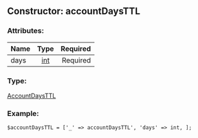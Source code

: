 ## Constructor: accountDaysTTL  

### Attributes:

| Name     |    Type       | Required |
|----------|:-------------:|---------:|
|days|[int](../types/int.md) | Required|
### Type: 

[AccountDaysTTL](../types/AccountDaysTTL.md)
### Example:

```
$accountDaysTTL = ['_' => accountDaysTTL', 'days' => int, ];
```
